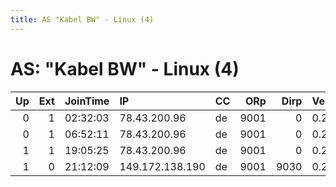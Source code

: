 ```yaml
---
title: AS "Kabel BW" - Linux (4)
---
```


# AS: "Kabel BW" - Linux (4)

|   Up |   Ext | JoinTime   | IP              | CC   |   ORp |   Dirp | Version   | Contact   | Nickname         |   eFamMembers |
|-----:|------:|:-----------|:----------------|:-----|------:|-------:|:----------|:----------|:-----------------|--------------:|
|    0 |     1 | 02:32:03   | 78.43.200.96    | de   |  9001 |      0 | 0.2.7.6   | None      | d41d8cd98f00b204 |             1 |
|    0 |     1 | 06:52:11   | 78.43.200.96    | de   |  9001 |      0 | 0.2.7.6   | None      | d41d8cd98f00b204 |             1 |
|    1 |     1 | 19:05:25   | 78.43.200.96    | de   |  9001 |      0 | 0.2.7.6   | None      | d41d8cd98f00b204 |             1 |
|    1 |     0 | 21:12:09   | 149.172.138.190 | de   |  9001 |   9030 | 0.2.5.14  | None      | northwind        |             1 |
